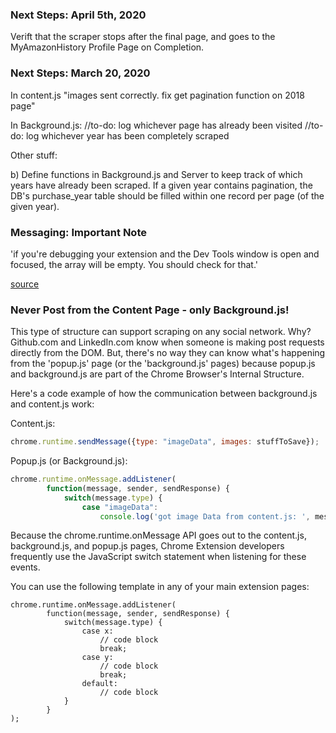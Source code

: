 <h3>Next Steps: April 5th, 2020</h3>

Verift that the scraper stops after the final page, and goes to the MyAmazonHistory Profile Page on Completion.



<h3>Next Steps: March 20, 2020</h3>

In content.js
"images sent correctly. fix get pagination function on 2018 page"


In Background.js:
 //to-do: log whichever page has already been visited
 //to-do: log whichever year has been completely scraped

Other stuff:

b) Define functions in Background.js and Server to keep track of which years have already been scraped. If a given year contains pagination, the DB's purchase_year table should be filled within one record per page (of the given year).

<h3>Messaging: Important Note</h3>

'if you're debugging your extension and the Dev Tools window is open and focused, the array will be empty. You should check for that.'

<a href='https://stackoverflow.com/questions/29681477/background-script-messaging-with-javascript'>source</a>

<h3>Never Post from the Content Page - only Background.js!</h3>

This type of structure can support scraping on any social network. Why? Github.com and LinkedIn.com know when someone is making post requests directly from the DOM. But, there's no way they can know what's happening from the 'popup.js' page (or the 'background.js' pages) because popup.js and background.js are part of the Chrome Browser's Internal Structure.

Here's a code example of how the communication between background.js and content.js work:


Content.js:
```javascript
chrome.runtime.sendMessage({type: "imageData", images: stuffToSave});
```

Popup.js (or Background.js):
```javascript
chrome.runtime.onMessage.addListener(
        function(message, sender, sendResponse) {
            switch(message.type) {
                case "imageData":
                    console.log('got image Data from content.js: ', message)

```


Because the chrome.runtime.onMessage API goes out to the content.js, background.js, and popup.js pages, Chrome Extension developers frequently use the JavaScript switch statement when listening for these events.

You can use the following template in any of your main extension pages:

```
chrome.runtime.onMessage.addListener(
        function(message, sender, sendResponse) {
            switch(message.type) {
            	case x:
				    // code block
				    break;
				case y:
				    // code block
				    break;
				default:
				    // code block
            }
        }
);
```
